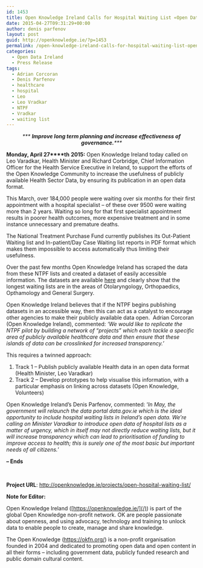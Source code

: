 ```yaml
---
id: 1453
title: Open Knowledge Ireland Calls for Hospital Waiting List «Open Data»
date: 2015-04-27T09:31:29+00:00
author: denis parfenov
layout: post
guid: http://openknowledge.ie/?p=1453
permalink: /open-knowledge-ireland-calls-for-hospital-waiting-list-open-data/
categories:
  - Open Data Ireland
  - Press Release
tags:
  - Adrian Corcoran
  - Denis Parfenov
  - healthcare
  - hospital
  - Leo
  - Leo Vradkar
  - NTPF
  - Vradkar
  - waiting list
---
```

<p style="text-align: center;">
  <em>*** <strong>Improve long term planning and increase effectiveness of governance.</strong>***</em>
</p>

**Monday, April 27****th** **2015:** Open Knowledge Ireland today called on Leo Varadkar, Health Minister and Richard Corbridge, Chief Information Officer for the Health Service Executive in Ireland, to support the efforts of the Open Knowledge Community to increase the usefulness of publicly available Health Sector Data, by ensuring its publication in an open data format.

This March, over 184,000 people were waiting over six months for their first appointment with a hospital specialist &#8211; of these over 9500 were waiting more than 2 years. Waiting so long for that first specialist appointment results in poorer health outcomes, more expensive treatment and in some instance unnecessary and premature deaths.

The National Treatment Purchase Fund currently publishes its Out-Patient Waiting list and In-patient/Day Case Waiting list reports in PDF format which makes them impossible to access automatically thus limiting their usefulness.

Over the past few months Open Knowledge Ireland has scraped the data from these NTPF lists and created a dataset of easily accessible information. The datasets are available <a href="/projects/open-hospital-waiting-list/" target="_blank">here</a> and clearly show that the longest waiting lists are in the areas of Otolaryngology, Orthopaedics, Opthamology and General Surgery.

Open Knowledge Ireland believes that if the NTPF begins publishing datasets in an accessible way, then this can act as a catalyst to encourage other agencies to make their publicly available data open.  Adrian Corcoran (Open Knowledge Ireland), commented: _‘We would like to replicate the NTPF pilot by building a network of &#8220;projects&#8221; which each tackle a specific area of publicly available healthcare data and then ensure that these islands of data can be crosslinked for increased transparency.&#8217;_

This requires a twinned approach:

  1. Track 1 &#8211; Publish publicly available Health data in an open data format (Health Minister, Leo Varadkar)
  2. Track 2 &#8211; Develop prototypes to help visualise this information, with a particular emphasis on linking across datasets (Open Knowledge, Volunteers)

Open Knowledge Ireland’s Denis Parfenov, commented: ‘_In May, the government will relaunch the data portal data.gov.ie which is the ideal opportunity to include hospital waiting lists in Ireland’s open data. We’re calling on Minister Varadkar to introduce open data of hospital lists as a matter of urgency, which in itself may not directly reduce waiting lists, but it will increase transparency which can lead to prioritisation of funding to improve access to health; this is surely one of the most basic but important needs of all citizens._’

**&#8211; Ends**

&nbsp;

**Project URL**: <http://openknowledge.ie/projects/open-hospital-waiting-list/>

**Note for Editor:**

Open Knowledge Ireland ([https://openknowledge.ie/](/)) is part of the global Open Knowledge non-profit network. OK are people passionate about openness, and using advocacy, technology and training to unlock data to enable people to create, manage and share knowledge.

The Open Knowledge (<a href="https://okfn.org/" target="_blank">https://okfn.org/</a>) is a non-profit organisation founded in 2004 and dedicated to promoting open data and open content in all their forms – including government data, publicly funded research and public domain cultural content.